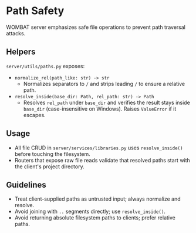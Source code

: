 # Path Safety

WOMBAT server emphasizes safe file operations to prevent path traversal attacks.

## Helpers

`server/utils/paths.py` exposes:
- `normalize_rel(path_like: str) -> str`
  - Normalizes separators to `/` and strips leading `/` to ensure a relative path.
- `resolve_inside(base_dir: Path, rel_path: str) -> Path`
  - Resolves `rel_path` under `base_dir` and verifies the result stays inside `base_dir` (case-insensitive on Windows). Raises `ValueError` if it escapes.

## Usage
- All file CRUD in `server/services/libraries.py` uses `resolve_inside()` before touching the filesystem.
- Routers that expose raw file reads validate that resolved paths start with the client's project directory.

## Guidelines
- Treat client-supplied paths as untrusted input; always normalize and resolve.
- Avoid joining with `..` segments directly; use `resolve_inside()`.
- Avoid returning absolute filesystem paths to clients; prefer relative paths.
